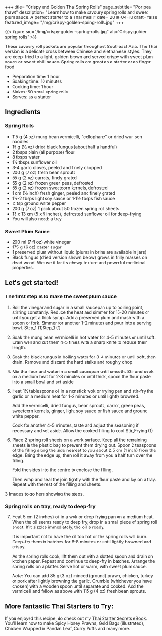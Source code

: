+++
title= "Crispy and Golden Thai Spring Rolls"
page_subtitle= "Por pea thawt"
description= "Learn how to make savoury spring rolls and sweet plum sauce. A perfect starter to a Thai meal!"
date= 2018-04-10
draft= false
featured_image= "/img/crispy-golden-spring-rolls.jpg"
+++

{{< figure src="/img/crispy-golden-spring-rolls.jpg" alt="Crispy golden spring rolls" >}}

These savoury roll packets are popular throughout Southeast Asia. The Thai version is a delicate cross between Chinese and Vietnamese styles. They are deep-fried to a light, golden brown and served crispy with sweet plum sauce or sweet chilli sauce. Spring rolls are great as a starter or as finger food.

<!--more-->

- Preparation time: 1 hour
- Soaking time: 10 minutes
- Cooking time: 1 hour
- Makes: 50 small spring rolls
- Serves: as a starter

## Ingredients

### Spring Rolls

- 115 g (4 oz) mung bean vermicelli, "cellophane" or dried wun sen noodles
- 15 g (½ oz) dried black fungus (about half a handful)
- 2 tbsps plain (all purpose) flour
- 8 tbsps water
- 1½ tbsps sunflower oil
- 3-4 garlic cloves, peeled and finely chopped
- 200 g (7 oz) fresh bean sprouts
- 55 g (2 oz) carrots, finely grated
- 55 g (2 oz) frozen green peas, defrosted
- 55 g (2 oz) frozen sweetcorn kernels, defrosted
- 1 cm (½ inch) fresh ginger, peeled and finely grated
- 1½-2 tbsps light soy sauce or 1-1½ tbsps fish sauce
- ¼ tsp ground white pepper
- 200 g (7 oz) 1 pack about 50 frozen spring roll sheets
- 13 x 13 cm (5 x 5 inches), defrosted
    sunflower oil for deep-frying
- You will also need: a tray

### Sweet Plum Sauce

- 200 ml (7 fl oz) white vinegar
- 175 g (6 oz) caster sugar
- 1 preserved plum without liquid (plums in brine are available in jars)
- Black fungus (dried version shown below) grows in frilly masses on dead wood. We use it for its chewy texture and powerful medicinal properties.

## Let's get started!

### The first step is to make the sweet plum sauce

1. Boil the vinegar and sugar in a small saucepan up to boiling point, stirring constantly. Reduce the heat and simmer for 15-20 minutes or until you get a thick syrup. Add a preserved plum and mash with a spoon or fork. Simmer for another 1-2 minutes and pour into a serving bowl. Step_1 (1)Step_1 (1)

2. Soak the mung bean vermicelli in hot water for 4-5 minutes or until soft. Drain well and cut them 4-5 times with a sharp knife to reduce their length.

3. Soak the black fungus in boiling water for 3-4 minutes or until soft, then drain. Remove and discard the hard stalks and roughly chop.

4. Mix the flour and water in a small saucepan until smooth. Stir and cook on a medium heat for 2-3 minutes or until thick, spoon the flour paste into a small bowl and set aside.

5. Heat 1½ tablespoons oil in a nonstick wok or frying pan and stir-fry the garlic on a medium heat for 1-2 minutes or until lightly browned.

    Add the vermicelli, dried fungus, bean sprouts, carrot, green peas, sweetcorn kernels, ginger, light soy sauce or fish sauce and ground white pepper.

    Cook for another 4-5 minutes, taste and adjust the seasoning if necessary and set aside. Allow the cooked filling to cool.Stir_Frying (1)

6. Place 2 spring roll sheets on a work surface. Keep all the remaining sheets in the plastic bag to prevent them drying out. Spoon 2 teaspoons of the filling along the side nearest to you about 2.5 cm (1 inch) from the edge. Bring the edge up, then roll it away from you a half turn over the filling.

    Fold the sides into the centre to enclose the filling.

    Then wrap and seal the join tightly with the flour paste and lay on a tray. Repeat with the rest of the filling and sheets.

3 Images to go here showing the steps.

### Spring rolls on tray, ready to deep-fry

7. Heat 5 cm (2 inches) oil in a wok or deep frying pan on a medium heat. When the oil seems ready to deep fry, drop in a small piece of spring roll sheet. If it sizzles immediately, the oil is ready.

    It is important not to have the oil too hot or the spring rolls will burn. Deep-fry them in batches for 6-8 minutes or until lightly browned and crispy.

    As the spring rolls cook, lift them out with a slotted spoon and drain on kitchen paper. Repeat and continue to deep-fry in batches. Arrange the spring rolls on a platter. Serve hot or warm, with sweet plum sauce.

    *Note:* You can add 85 g (3 oz) minced (ground) prawn, chicken, turkey or pork after lightly browning the garlic. Crumble (whichever you have chosen) with a wooden spoon until separate and cooked. Add the vermicelli and follow as above with 115 g (4 oz) fresh bean sprouts.

## More fantastic Thai Starters to Try:

If you enjoyed this recipe, do check out my [Thai Starter Secrets eBook](/shop/thai-food-secrets/). You'll learn how to make Spicy Honey Prawns, Gold Bags (illustrated), Chicken Wrapped in Pandan Leaf, Curry Puffs and many more. 